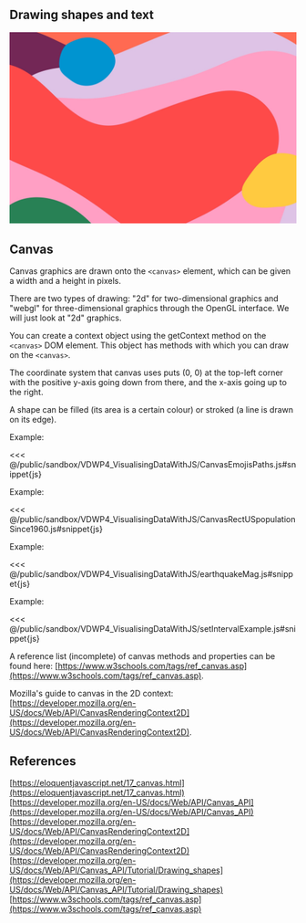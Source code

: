 ## Drawing shapes and text

![Drawing shapes and text](./images/shapes.jpg)

## Canvas

Canvas graphics are drawn onto the `<canvas>` element, which can be given a width and a height in pixels.

There are two types of drawing: "2d" for two-dimensional graphics and "webgl" for three-dimensional graphics through the OpenGL interface. We will just look at "2d" graphics.

You can create a context object using the getContext method on the `<canvas>` DOM element. This object has methods with which you can draw on the `<canvas>`.

The coordinate system that canvas uses puts (0, 0) at the top-left corner with the positive y-axis going down from there, and the x-axis going up to the right.

A shape can be filled (its area is a certain colour) or stroked (a line is drawn on its edge).

Example:

<<< @/public/sandbox/VDWP4_VisualisingDataWithJS/CanvasEmojisPaths.js#snippet{js}

Example:

<<< @/public/sandbox/VDWP4_VisualisingDataWithJS/CanvasRectUSpopulationSince1960.js#snippet{js}

Example:

<<< @/public/sandbox/VDWP4_VisualisingDataWithJS/earthquakeMag.js#snippet{js}

Example:

<<< @/public/sandbox/VDWP4_VisualisingDataWithJS/setIntervalExample.js#snippet{js}



A reference list (incomplete) of canvas methods and properties can be found here: [https://www.w3schools.com/tags/ref_canvas.asp](https://www.w3schools.com/tags/ref_canvas.asp).

Mozilla's guide to canvas in the 2D context: [https://developer.mozilla.org/en-US/docs/Web/API/CanvasRenderingContext2D](https://developer.mozilla.org/en-US/docs/Web/API/CanvasRenderingContext2D).
                             


## References
[https://eloquentjavascript.net/17_canvas.html](https://eloquentjavascript.net/17_canvas.html)  
[https://developer.mozilla.org/en-US/docs/Web/API/Canvas_API](https://developer.mozilla.org/en-US/docs/Web/API/Canvas_API)  
[https://developer.mozilla.org/en-US/docs/Web/API/CanvasRenderingContext2D](https://developer.mozilla.org/en-US/docs/Web/API/CanvasRenderingContext2D)
[https://developer.mozilla.org/en-US/docs/Web/API/Canvas_API/Tutorial/Drawing_shapes](https://developer.mozilla.org/en-US/docs/Web/API/Canvas_API/Tutorial/Drawing_shapes)  
[https://www.w3schools.com/tags/ref_canvas.asp](https://www.w3schools.com/tags/ref_canvas.asp)  
